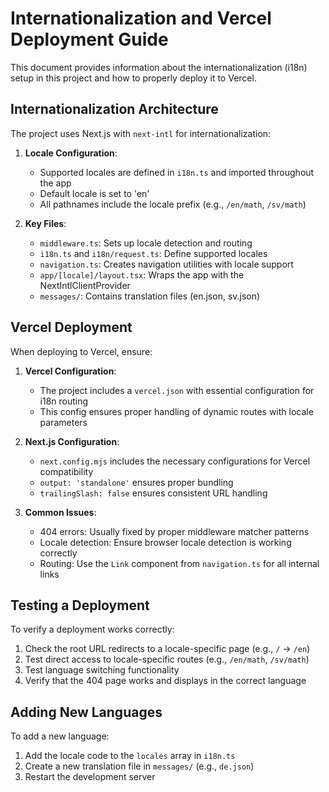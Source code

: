 # Internationalization and Vercel Deployment Guide

This document provides information about the internationalization (i18n) setup in this project and how to properly deploy it to Vercel.

## Internationalization Architecture

The project uses Next.js with `next-intl` for internationalization:

1. **Locale Configuration**:
   - Supported locales are defined in `i18n.ts` and imported throughout the app
   - Default locale is set to 'en'
   - All pathnames include the locale prefix (e.g., `/en/math`, `/sv/math`)

2. **Key Files**:
   - `middleware.ts`: Sets up locale detection and routing
   - `i18n.ts` and `i18n/request.ts`: Define supported locales
   - `navigation.ts`: Creates navigation utilities with locale support
   - `app/[locale]/layout.tsx`: Wraps the app with the NextIntlClientProvider
   - `messages/`: Contains translation files (en.json, sv.json)

## Vercel Deployment

When deploying to Vercel, ensure:

1. **Vercel Configuration**:
   - The project includes a `vercel.json` with essential configuration for i18n routing
   - This config ensures proper handling of dynamic routes with locale parameters

2. **Next.js Configuration**:
   - `next.config.mjs` includes the necessary configurations for Vercel compatibility
   - `output: 'standalone'` ensures proper bundling
   - `trailingSlash: false` ensures consistent URL handling

3. **Common Issues**:
   - 404 errors: Usually fixed by proper middleware matcher patterns
   - Locale detection: Ensure browser locale detection is working correctly
   - Routing: Use the `Link` component from `navigation.ts` for all internal links

## Testing a Deployment

To verify a deployment works correctly:

1. Check the root URL redirects to a locale-specific page (e.g., `/` → `/en`)
2. Test direct access to locale-specific routes (e.g., `/en/math`, `/sv/math`)
3. Test language switching functionality
4. Verify that the 404 page works and displays in the correct language

## Adding New Languages

To add a new language:

1. Add the locale code to the `locales` array in `i18n.ts`
2. Create a new translation file in `messages/` (e.g., `de.json`)
3. Restart the development server
